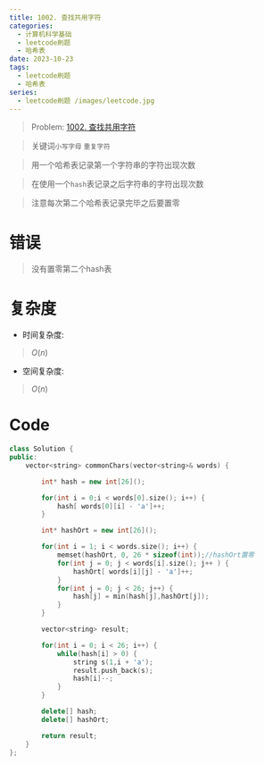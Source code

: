 ```yaml
---
title: 1002. 查找共用字符
categories:
  - 计算机科学基础
  - leetcode刷题
  - 哈希表
date: 2023-10-23
tags:
  - leetcode刷题
  - 哈希表
series:
  - leetcode刷题 /images/leetcode.jpg
---
```

> Problem: [1002. 查找共用字符](https://leetcode.cn/problems/find-common-characters/description/)

  

> 关键词`小写字母` `重复字符`

  

> 用一个哈希表记录第一个字符串的字符出现次数

  

> 在使用一个`hash`表记录之后字符串的字符出现次数

  

> 注意每次第二个哈希表记录完毕之后要置零

  

# 错误

> 没有置零第二个hash表

  

# 复杂度

- 时间复杂度:

> $O(n)$

  

- 空间复杂度:

> $O(n)$

  
  

# Code

```C++
class Solution {
public:
    vector<string> commonChars(vector<string>& words) {

        int* hash = new int[26]();

        for(int i = 0;i < words[0].size(); i++) {
            hash[ words[0][i] - 'a']++;
        }

        int* hashOrt = new int[26]();

        for(int i = 1; i < words.size(); i++) {
            memset(hashOrt, 0, 26 * sizeof(int));//hashOrt置零
            for(int j = 0; j < words[i].size(); j++ ) {
                hashOrt[ words[i][j] - 'a']++;
            }
            for(int j = 0; j < 26; j++) {
                hash[j] = min(hash[j],hashOrt[j]);
            }
        }

        vector<string> result;

        for(int i = 0; i < 26; i++) {
            while(hash[i] > 0) {
                string s(1,i + 'a');
                result.push_back(s);
                hash[i]--;
            }    
        }

        delete[] hash;
        delete[] hashOrt;

        return result;
    }
};
```